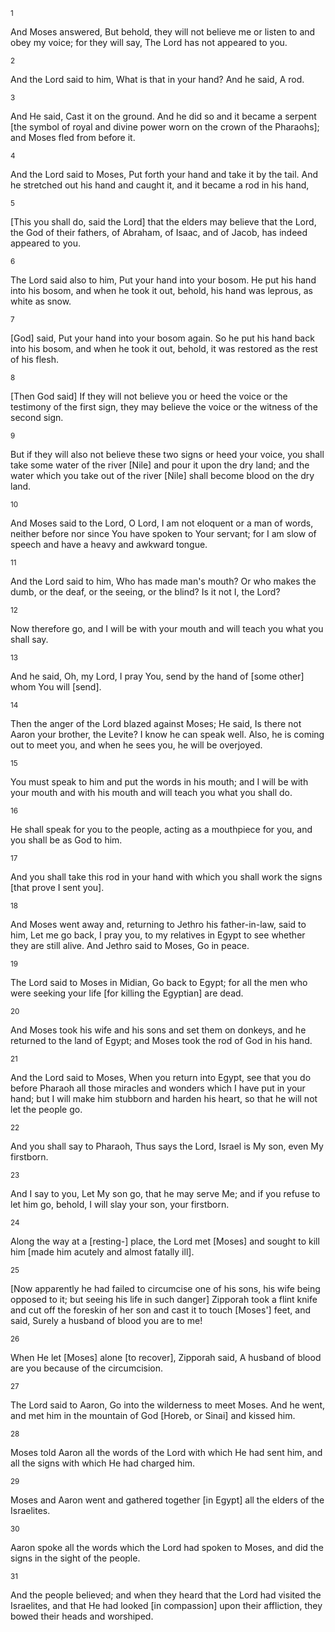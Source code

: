 <sup>1</sup> 

And Moses answered, But behold, they will not believe me or listen to and obey my voice; for they will say, The Lord has not appeared to you. 

<sup>2</sup> 

And the Lord said to him, What is that in your hand? And he said, A rod. 

<sup>3</sup> 

And He said, Cast it on the ground. And he did so and it became a serpent [the symbol of royal and divine power worn on the crown of the Pharaohs]; and Moses fled from before it. 

<sup>4</sup> 

And the Lord said to Moses, Put forth your hand and take it by the tail. And he stretched out his hand and caught it, and it became a rod in his hand, 

<sup>5</sup> 

[This you shall do, said the Lord] that the elders may believe that the Lord, the God of their fathers, of Abraham, of Isaac, and of Jacob, has indeed appeared to you. 

<sup>6</sup> 

The Lord said also to him, Put your hand into your bosom. He put his hand into his bosom, and when he took it out, behold, his hand was leprous, as white as snow. 

<sup>7</sup> 

[God] said, Put your hand into your bosom again. So he put his hand back into his bosom, and when he took it out, behold, it was restored as the rest of his flesh. 

<sup>8</sup> 

[Then God said] If they will not believe you or heed the voice or the testimony of the first sign, they may believe the voice or the witness of the second sign. 

<sup>9</sup> 

But if they will also not believe these two signs or heed your voice, you shall take some water of the river [Nile] and pour it upon the dry land; and the water which you take out of the river [Nile] shall become blood on the dry land. 

<sup>10</sup> 

And Moses said to the Lord, O Lord, I am not eloquent or a man of words, neither before nor since You have spoken to Your servant; for I am slow of speech and have a heavy and awkward tongue. 

<sup>11</sup> 

And the Lord said to him, Who has made man's mouth? Or who makes the dumb, or the deaf, or the seeing, or the blind? Is it not I, the Lord? 

<sup>12</sup> 

Now therefore go, and I will be with your mouth and will teach you what you shall say. 

<sup>13</sup> 

And he said, Oh, my Lord, I pray You, send by the hand of [some other] whom You will [send]. 

<sup>14</sup> 

Then the anger of the Lord blazed against Moses; He said, Is there not Aaron your brother, the Levite? I know he can speak well. Also, he is coming out to meet you, and when he sees you, he will be overjoyed. 

<sup>15</sup> 

You must speak to him and put the words in his mouth; and I will be with your mouth and with his mouth and will teach you what you shall do. 

<sup>16</sup> 

He shall speak for you to the people, acting as a mouthpiece for you, and you shall be as God to him. 

<sup>17</sup> 

And you shall take this rod in your hand with which you shall work the signs [that prove I sent you]. 

<sup>18</sup> 

And Moses went away and, returning to Jethro his father-in-law, said to him, Let me go back, I pray you, to my relatives in Egypt to see whether they are still alive. And Jethro said to Moses, Go in peace. 

<sup>19</sup> 

The Lord said to Moses in Midian, Go back to Egypt; for all the men who were seeking your life [for killing the Egyptian] are dead. 

<sup>20</sup> 

And Moses took his wife and his sons and set them on donkeys, and he returned to the land of Egypt; and Moses took the rod of God in his hand. 

<sup>21</sup> 

And the Lord said to Moses, When you return into Egypt, see that you do before Pharaoh all those miracles and wonders which I have put in your hand; but I will make him stubborn and harden his heart, so that he will not let the people go. 

<sup>22</sup> 

And you shall say to Pharaoh, Thus says the Lord, Israel is My son, even My firstborn. 

<sup>23</sup> 

And I say to you, Let My son go, that he may serve Me; and if you refuse to let him go, behold, I will slay your son, your firstborn. 

<sup>24</sup> 

Along the way at a [resting-] place, the Lord met [Moses] and sought to kill him [made him acutely and almost fatally ill]. 

<sup>25</sup> 

[Now apparently he had failed to circumcise one of his sons, his wife being opposed to it; but seeing his life in such danger] Zipporah took a flint knife and cut off the foreskin of her son and cast it to touch [Moses'] feet, and said, Surely a husband of blood you are to me! 

<sup>26</sup> 

When He let [Moses] alone [to recover], Zipporah said, A husband of blood are you because of the circumcision. 

<sup>27</sup> 

The Lord said to Aaron, Go into the wilderness to meet Moses. And he went, and met him in the mountain of God [Horeb, or Sinai] and kissed him. 

<sup>28</sup> 

Moses told Aaron all the words of the Lord with which He had sent him, and all the signs with which He had charged him. 

<sup>29</sup> 

Moses and Aaron went and gathered together [in Egypt] all the elders of the Israelites. 

<sup>30</sup> 

Aaron spoke all the words which the Lord had spoken to Moses, and did the signs in the sight of the people. 

<sup>31</sup> 

And the people believed; and when they heard that the Lord had visited the Israelites, and that He had looked [in compassion] upon their affliction, they bowed their heads and worshiped.